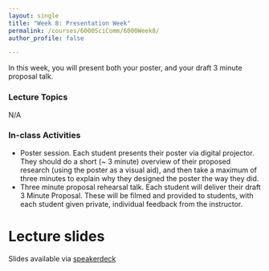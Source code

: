 ```yaml
---
layout: single
title: "Week 8: Presentation Week"
permalink: /courses/6000SciComm/6000Week8/
author_profile: false

---
```


In this week, you will present both your poster, and your draft 3 minute proposal talk.

### Lecture Topics

N/A

### In-class Activities

- Poster session. Each student presents their poster via digital projector. They should do a short (~ 3 minute) overview of their proposed research (using the poster as a visual aid), and then take a maximum of three minutes to explain why they designed the poster the way they did.
- Three minute proposal rehearsal talk. Each student will deliver their draft 3 Minute Proposal. These will be filmed and provided to students, with each student given private, individual feedback from the instructor.

# Lecture slides

<script async class="speakerdeck-embed" data-id="b3e783958b0d4c958e3e7e26da1c162b" data-ratio="1.77777777777778" src="//speakerdeck.com/assets/embed.js"></script>

Slides available via [speakerdeck](https://speakerdeck.com/pandalusplatyceros/fish-6000-week-8-presentation-week)